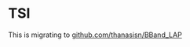 
# TSI

This is migrating to [github.com/thanasisn/BBand_LAP](https://github.com/thanasisn/BBand_LAP)

